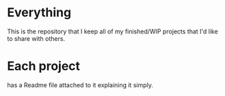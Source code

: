 # Everything
This is the repository that I keep all of my finished/WIP projects that I'd like to share with others.


# Each project
has a Readme file attached to it explaining it simply.
